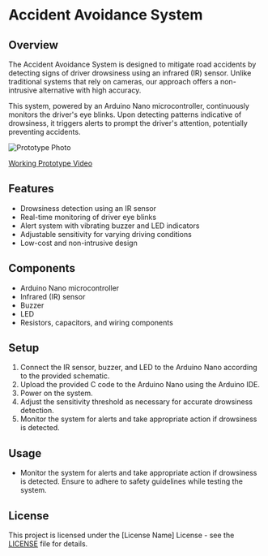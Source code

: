 # Accident Avoidance System

## Overview

The Accident Avoidance System is designed to mitigate road accidents by detecting signs of driver drowsiness using an infrared (IR) sensor. Unlike traditional systems that rely on cameras, our approach offers a non-intrusive alternative with high accuracy.

This system, powered by an Arduino Nano microcontroller, continuously monitors the driver's eye blinks. Upon detecting patterns indicative of drowsiness, it triggers alerts to prompt the driver's attention, potentially preventing accidents.

![Prototype Photo](https://drive.google.com/file/d/1IosbYbYEHmVoJAR_CQ6IaKck3dsca_fR/view?usp=drive_link)

[Working Prototype Video](https://drive.google.com/file/d/1cbvKmEzTbwd4m_jqJVGbLeHZ6m3zQ7QK/view?usp=drivesdk)

## Features

- Drowsiness detection using an IR sensor
- Real-time monitoring of driver eye blinks
- Alert system with vibrating buzzer and LED indicators
- Adjustable sensitivity for varying driving conditions
- Low-cost and non-intrusive design

## Components

- Arduino Nano microcontroller
- Infrared (IR) sensor
- Buzzer
- LED
- Resistors, capacitors, and wiring components

## Setup

1. Connect the IR sensor, buzzer, and LED to the Arduino Nano according to the provided schematic.
2. Upload the provided C code to the Arduino Nano using the Arduino IDE.
3. Power on the system.
4. Adjust the sensitivity threshold as necessary for accurate drowsiness detection.
5. Monitor the system for alerts and take appropriate action if drowsiness is detected.

## Usage

- Monitor the system for alerts and take appropriate action if drowsiness is detected. Ensure to adhere to safety guidelines while testing the system.

## License

This project is licensed under the [License Name] License - see the [LICENSE](LICENSE) file for details.
